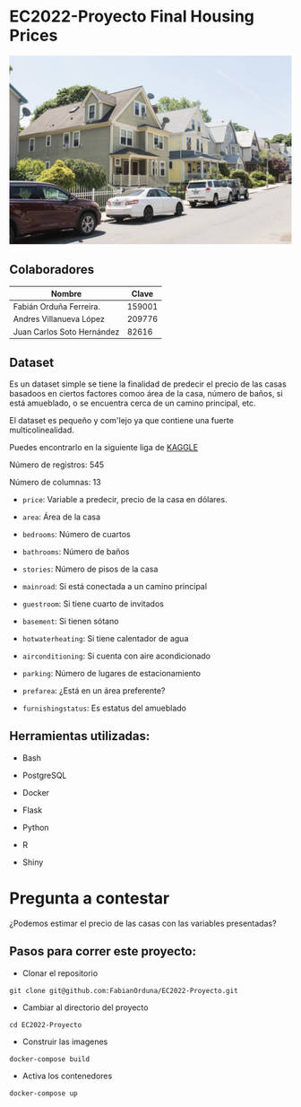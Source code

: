 # EC2022-Proyecto Final Housing Prices 


![House](./Imagenes/house.png)


## Colaboradores

| Nombre                     | Clave   |
| -------------------------- | ------- |
| Fabián Orduña Ferreira.    | 159001  |
| Andres Villanueva López    | 209776  |
| Juan Carlos Soto Hernández | 82616   |




## Dataset

Es un dataset simple se tiene la finalidad de predecir el precio de las casas basadoos en ciertos factores comoo área de la casa, número de baños, si está amueblado, o se encuentra cerca de un camino principal, etc. 

El dataset es pequeño y com'lejo ya que contiene una fuerte multicolinealidad. 

Puedes encontrarlo en la siguiente liga de [KAGGLE](https://www.kaggle.com/datasets/yasserh/housing-prices-dataset)


Número de registros: 545

Número de columnas: 13



* `price`: Variable a predecir, precio de la casa en dólares.

* `area`: Área de la casa

* `bedrooms`: Número de cuartos

* `bathrooms`: Número de baños

* `stories`: Número de pisos de la casa

* `mainroad`: Si está conectada a un camino principal

* `guestroom`: Si tiene cuarto de invitados

* `basement`: Si tienen sótano

* `hotwaterheating`: Si tiene calentador de agua

* `airconditioning`: Si cuenta con aire acondicionado

* `parking`: Número de lugares de estacionamiento
 
* `prefarea`: ¿Está en un área preferente?

* `furnishingstatus`: Es estatus del amueblado

## Herramientas utilizadas:

* Bash

* PostgreSQL

* Docker

* Flask

* Python

* R

* Shiny

# Pregunta a contestar

¿Podemos estimar el precio de las casas con las variables presentadas?

## Pasos para correr este proyecto:

* Clonar el repositorio

```
git clone git@github.com:FabianOrduna/EC2022-Proyecto.git
```

* Cambiar al directorio del proyecto

```
cd EC2022-Proyecto
```


* Construir las imagenes

```
docker-compose build
```

* Activa los contenedores

```
docker-compose up
```
